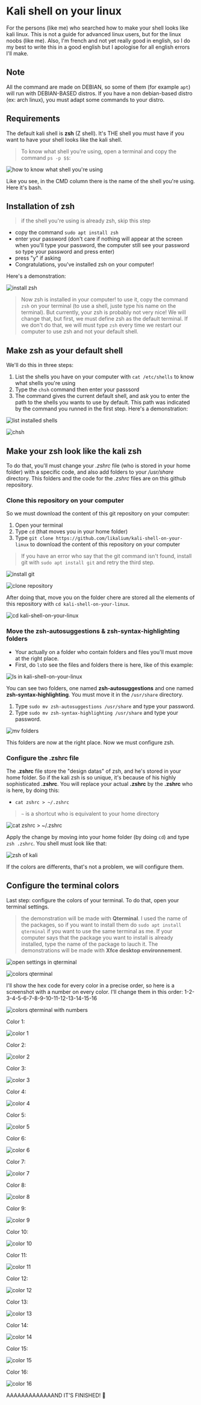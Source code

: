 # Kali shell on your linux
For the persons (like me) who searched how to make your shell looks like kali linux. This is not a guide for advanced linux users, but for the linux noobs (like me). Also, I'm french and not yet really good in english, so I do my best to write this in a good english but I apologise for all english errors I'll make.

## Note
All the command are made on DEBIAN, so some of them (for example `apt`) will run with DEBIAN-BASED distros. If you have a non debian-based distro (ex: arch linux), you must adapt some commands to your distro.

## Requirements
The default kali shell is **zsh** (Z shell). It's THE shell you must have if you want to have your shell looks like the kali shell.

> To know what shell you're using, open a terminal and copy the command `ps -p $$`:

![how to know what shell you're using](https://github.com/likalium/kali-shell-on-your-linux/blob/main/assets/know_shell_using.png)

Like you see, in the CMD column there is the name of the shell you're using. Here it's bash.

## Installation of zsh
> if the shell you're using is already zsh, skip this step

  - copy the command `sudo apt install zsh`
  - enter your password (don't care if nothing will appear at the screen when you'll type your password, the computer still see your password so type your password and press enter)
  - press "y" if asking
  - Congratulations, you've installed zsh on your computer!

Here's a demonstration:

![install zsh](https://github.com/likalium/kali-shell-on-your-linux/blob/main/assets/install_zsh.png)

> Now zsh is installed in your computer! to use it, copy the command `zsh` on your terminal (to use a shell, juste type his name on the terminal). But currently, your zsh is probably not very nice! We will change that, but first, we must define zsh as the default terminal. If we don't do that, we will must type `zsh` every time we restart our computer to use zsh and not your default shell.

## Make zsh as your default shell
We'll do this in three steps:
  1. List the shells you have on your computer with `cat /etc/shells` to know what shells you're using
  2. Type the `chsh` command then enter your passsord
  3. The command gives the current default shell, and ask you to enter the path to the shells you wants to use by default. This path was indicated by the command you runned in the first step. Here's a demonstration:

![list installed shells](https://github.com/likalium/kali-shell-on-your-linux/blob/main/assets/list_shells.png)

![chsh](https://github.com/likalium/kali-shell-on-your-linux/blob/main/assets/chsh.png)

## Make your zsh look like the kali zsh
To do that, you'll must change your *.zshrc* file (who is stored in your home folder) with a specific code, and also add folders to your */usr/share* directory. This folders and the code for the *.zshrc* files are on this github repository. 

### Clone this repository on your computer

So we must download the content of this git repository on your computer:
  1.  Open your terminal
  2.  Type `cd` (that moves you in your home folder)
  3.  Type `git clone https://github.com/likalium/kali-shell-on-your-linux` to download the content of this repository on your computer
  > If you have an error who say that the git command isn't found, install git with `sudo apt install git` and retry the third step.
  
  ![install git](https://github.com/likalium/kali-shell-on-your-linux/blob/main/assets/install_git1.png)
  
  ![clone repository](https://github.com/likalium/kali-shell-on-your-linux/blob/main/assets/install_git2.png)
  
  
  
  After doing that, move you on the folder chere are stored all the elements of this repository with `cd kali-shell-on-your-linux`.
  
  ![cd kali-shell-on-your-linux](https://github.com/likalium/kali-shell-on-your-linux/blob/main/assets/cd_kali-shell-on-your-linux.png)
  
  ### Move the zsh-autosuggestions & zsh-syntax-highlighting folders
  - Your actually on a folder who contain folders and files you'll must move at the right place.
  - First, do `ls`to see the files and folders there is here, like of this example:

![ls in kali-shell-on-your-linux](https://github.com/likalium/kali-shell-on-your-linux/blob/main/assets/ls.png)

You can see two folders, one named **zsh-autosuggestions** and one named **zsh-syntax-highlighting**. You must move it in the `/usr/share` directory.
  1.  Type `sudo mv zsh-autosuggestions /usr/share` and type your password.
  2.  Type `sudo mv zsh-syntax-highlighting /usr/share` and type your password.

![mv folders](https://github.com/likalium/kali-shell-on-your-linux/blob/main/assets/mv.png)

This folders are now at the right place. Now we must configure zsh.

### Configure the .zshrc file
The **.zshrc** file store the "design datas" of zsh, and he's stored in your home folder. So if the kali zsh is so unique, it's because of his highly sophisticated **.zshrc**.
You will replace your actual **.zshrc** by the **.zshrc** who is here, by doing this:
  - `cat zshrc > ~/.zshrc`
> `~` is a shortcut who is equivalent to your home directory

![cat zshrc > ~/.zshrc](https://github.com/likalium/kali-shell-on-your-linux/blob/main/assets/cat_zshrc.png)

Apply the change by moving into your home folder (by doing `cd`) and type `zsh .zshrc`. You shell must look like that:

![zsh of kali](https://github.com/likalium/kali-shell-on-your-linux/blob/main/assets/kali_zsh.png)

If the colors are differents, that's not a problem, we will configure them.

## Configure the terminal colors
Last step: configure the colors of your terminal. To do that, open your terminal settings. 
> the demonstration will be made with **Qterminal**. I used the name of the packages, so if you want to install them do `sudo apt install qterminal` if you want to use the same terminal as me. If your computer says that the package you want to install is already installed, type the name of the package to lauch it. The demonstrations will be made with **Xfce desktop environnement**.

![open settings in qterminal](https://github.com/likalium/kali-shell-on-your-linux/blob/main/assets/settings_qterminal.png)

![colors qterminal](https://github.com/likalium/kali-shell-on-your-linux/blob/main/assets/colors_qterminal.png)

I'll show the hex code for every color in a precise order, so here is a screenshot with a number on every color. I'll change them in this order: 1-2-3-4-5-6-7-8-9-10-11-12-13-14-15-16

![colors qterminal with numbers](https://github.com/likalium/kali-shell-on-your-linux/blob/main/assets/colors_qterminal_with_numbers.png)

Color 1:

![color 1](https://github.com/likalium/kali-shell-on-your-linux/blob/main/assets/color1.png)

Color 2:

![color 2](https://github.com/likalium/kali-shell-on-your-linux/blob/main/assets/color2.png)

Color 3:

![color 3](https://github.com/likalium/kali-shell-on-your-linux/blob/main/assets/color3.png)

Color 4:

![color 4](https://github.com/likalium/kali-shell-on-your-linux/blob/main/assets/color4.png)

Color 5:

![color 5](https://github.com/likalium/kali-shell-on-your-linux/blob/main/assets/color5.png)

Color 6:

![color 6](https://github.com/likalium/kali-shell-on-your-linux/blob/main/assets/color6.png)

Color 7:

![color 7](https://github.com/likalium/kali-shell-on-your-linux/blob/main/assets/color7.png)

Color 8:

![color 8](https://github.com/likalium/kali-shell-on-your-linux/blob/main/assets/color8.png)

Color 9:

![color 9](https://github.com/likalium/kali-shell-on-your-linux/blob/main/assets/color9.png)

Color 10:

![color 10](https://github.com/likalium/kali-shell-on-your-linux/blob/main/assets/color10.png)

Color 11:

![color 11](https://github.com/likalium/kali-shell-on-your-linux/blob/main/assets/color11.png)

Color 12:

![color 12](https://github.com/likalium/kali-shell-on-your-linux/blob/main/assets/color12.png)

Color 13:

![color 13](https://github.com/likalium/kali-shell-on-your-linux/blob/main/assets/color13.png)

Color 14:

![color 14](https://github.com/likalium/kali-shell-on-your-linux/blob/main/assets/color14.png)

Color 15:

![color 15](https://github.com/likalium/kali-shell-on-your-linux/blob/main/assets/color15.png)

Color 16:

![color 16](https://github.com/likalium/kali-shell-on-your-linux/blob/main/assets/color16.png)


AAAAAAAAAAAAAND IT'S FINISHED! 🥳
